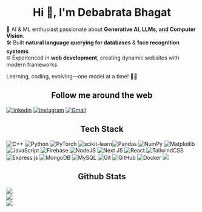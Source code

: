 <h1 align="center">Hi 👋, I'm Debabrata Bhagat</h1>

🚀 AI & ML enthusiast passionate about **Generative AI, LLMs, and Computer Vision**.  
🛠️ Built **natural language querying for databases** & **face recognition systems**.  
🌐 Experienced in **web development**, creating dynamic websites with modern frameworks.  

Learning, coding, evolving—one model at a time! 🤖✨  

<h2 align = "center" >Follow me around the web</h2>
<p><a target="_blank" href="https://www.linkedin.com/in/debabrata-bhagat-447187208/" style="display: inline-block;"><img src="https://img.shields.io/badge/linkedin-logo?style=for-the-badge&logo=linkedin&logoColor=white&color=%230a77b6" alt="linkedin" /></a>
<a target="_blank" href="https://www.instagram.com/debabratabhagat11" style="display: inline-block;"><img src="https://img.shields.io/badge/instagram-logo?style=for-the-badge&logo=instagram&logoColor=white&color=%23F35369" alt="instagram" /></a>
<a href="mailto:debabrata.db16@gmail.com@gmail.com" target="_blank"><img src="https://img.shields.io/badge/-debabrata-d14836?style=for-the-badge&logo=Gmail&logoColor=white&link=mailto:debabrata.db16@gmail.com@gmail.com" alt="Gmail"></a>
</p>


<h2 align = "center" >Tech Stack</h2>

![C++](https://img.shields.io/badge/c++-%2300599C.svg?style=for-the-badge&logo=c%2B%2B&logoColor=white) ![Python](https://img.shields.io/badge/python-3670A0?style=for-the-badge&logo=python&logoColor=ffdd54) ![PyTorch](https://img.shields.io/badge/PyTorch-%23EE4C2C.svg?style=for-the-badge&logo=PyTorch&logoColor=white) ![scikit-learn](https://img.shields.io/badge/scikit--learn-%23F7931E.svg?style=for-the-badge&logo=scikit-learn&logoColor=white)![Pandas](https://img.shields.io/badge/pandas-%23150458.svg?style=for-the-badge&logo=pandas&logoColor=white) ![NumPy](https://img.shields.io/badge/numpy-%23013243.svg?style=for-the-badge&logo=numpy&logoColor=white) ![Matplotlib](https://img.shields.io/badge/Matplotlib-%23ffffff.svg?style=for-the-badge&logo=Matplotlib&logoColor=black)![JavaScript](https://img.shields.io/badge/javascript-%23323330.svg?style=for-the-badge&logo=javascript&logoColor=%23F7DF1E) ![Firebase](https://img.shields.io/badge/firebase-%23039BE5.svg?style=for-the-badge&logo=firebase) ![NodeJS](https://img.shields.io/badge/node.js-6DA55F?style=for-the-badge&logo=node.js&logoColor=white) ![Next JS](https://img.shields.io/badge/Next-black?style=for-the-badge&logo=next.js&logoColor=white) ![React](https://img.shields.io/badge/react-%2320232a.svg?style=for-the-badge&logo=react&logoColor=%2361DAFB) ![TailwindCSS](https://img.shields.io/badge/tailwindcss-%2338B2AC.svg?style=for-the-badge&logo=tailwind-css&logoColor=white) ![Express.js](https://img.shields.io/badge/express.js-%23404d59.svg?style=for-the-badge&logo=express&logoColor=%2361DAFB) ![MongoDB](https://img.shields.io/badge/MongoDB-%234ea94b.svg?style=for-the-badge&logo=mongodb&logoColor=white) ![MySQL](https://img.shields.io/badge/mysql-4479A1.svg?style=for-the-badge&logo=mysql&logoColor=white)   ![Git](https://img.shields.io/badge/git-%23F05033.svg?style=for-the-badge&logo=git&logoColor=white) ![GitHub](https://img.shields.io/badge/github-%23121011.svg?style=for-the-badge&logo=github&logoColor=white) ![Docker](https://img.shields.io/badge/docker-%230db7ed.svg?style=for-the-badge&logo=docker&logoColor=white)
[![](https://visitcount.itsvg.in/api?id=debabratabhagat&icon=0&color=0)](https://visitcount.itsvg.in)

<h2 align = "center" >Github Stats</h2>

![](https://github-readme-stats.vercel.app/api?username=debabratabhagat&theme=dark&hide_border=false&include_all_commits=false&count_private=false)<br/>
![](https://nirzak-streak-stats.vercel.app/?user=debabratabhagat&theme=dark&hide_border=false)<br/>
![](https://github-readme-stats.vercel.app/api/top-langs/?username=debabratabhagat&theme=dark&hide_border=false&include_all_commits=false&count_private=false&layout=compact)

<!-- Proudly created with GPRM ( https://gprm.itsvg.in ) -->
